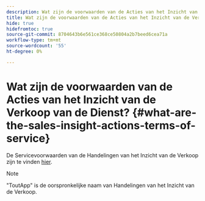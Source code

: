 ```yaml
---
description: Wat zijn de voorwaarden van de Acties van het Inzicht van de Verkoop van de Dienst? - Marketo Docs - Productdocumentatie
title: Wat zijn de voorwaarden van de Acties van het Inzicht van de Verkoop van de Dienst?
hide: true
hidefromtoc: true
source-git-commit: 8704643b6e561ce368ce50804a2b7beed6cea71a
workflow-type: tm+mt
source-wordcount: '55'
ht-degree: 0%

---
```


# Wat zijn de voorwaarden van de Acties van het Inzicht van de Verkoop van de Dienst? {#what-are-the-sales-insight-actions-terms-of-service}

De Servicevoorwaarden van de Handelingen van het Inzicht van de Verkoop zijn te vinden [hier](https://documents.marketo.com/toutapp/terms).

>[!NOTE]
>
>&quot;ToutApp&quot; is de oorspronkelijke naam van Handelingen van het Inzicht van de Verkoop.
